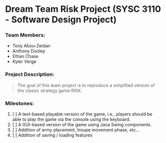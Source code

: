 # **Dream Team Risk Project (SYSC 3110 - Software Design Project)**

### Team Members:
* Tony Abou-Zeidan
* Anthony Dooley
* Ethan Chase
* Kyler Verge

### Project Description:
>The goal of this team project is to reproduce a simplified version of the classic strategy game RISK.

### Milestones:
1. [ ] A text-based playable version of the game, i.e., players should be able to play the game via the console using the keyboard.
2. [ ] A GUI-based version of the game using Java Swing components.
3. [ ] Addition of army placement, troupe movement phase, etc...
4. [ ] Addition of saving / loading features

